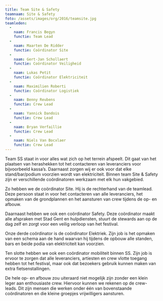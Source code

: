 ```yaml
---
title: Team Site & Safety
teamnaam: Site & Safety
foto: /assets/images/org/2016/teamsite.jpg
teamleden:
  -
    naam: Francis Begyn
    functie: Team Lead
  -
    naam: Maarten De Ridder
    functie: Coördinator Site
  -
    naam: Gert-Jan Schollaert
    functie: Coördinator Veiligheid
  -
    naam: Lukas Petit
    functie: Coördinator Elektriciteit
  -
    naam: Maximilien Roberti
    functie: Coördinator Logistiek
  -
    naam: Benny Reubens
    functie: Crew Lead
  -
    naam: Yannick Dandois
    functie: Crew Lead
  -
    naam: Bryan Verfaillie
    functie: Crew Lead
  -
    naam: Niels Van Bocxlaer
    functie: Crew Lead
---
```


Team SS staat in voor alles wat zich op het terrein afspeelt. Dit gaat van het plaatsen van herashekken tot het contacteren van leveranciers voor bijvoorbeeld kassa’s. Daarnaast zorgen wij er ook voor dat elke stand/bar/podium voorzien wordt van elektriciteit. Binnen team Site & Safety zijn er verschillende coördinatoren werkzaam met elk hun vakgebied.


Zo hebben we de coördinator Site. Hij is de rechterhand van de teamlead. Deze persoon staat in voor het contacteren van alle leveranciers, het opmaken van de grondplannen en het aansturen van crew tijdens de op- en afbouw.


Daarnaast hebben we ook een coördinator Safety. Deze coördinator maakt alle afspraken met Stad Gent en hulpdiensten, stuurt de stewards aan op de dag zelf en zorgt voor een veilig verloop van het festival.


Onze derde coördinator is de coördinator Elektriek. Zijn job is het opmaken van een schema aan de hand waarvan hij tijdens de opbouw alle standen, bars en beide podia van elektriciteit kan voorzien.


Ten slotte hebben we ook een coördinator mobiliteit binnen SS. Zijn job is ervoor te zorgen dat alle leveranciers, artiesten en crew vlotte toegang hebben tot het festival, maar ook dat bezoekers gebruik kunnen maken van extra fietsenstallingen.


De hele op- en afbouw zou uiteraard niet mogelijk zijn zonder een klein leger aan enthousiaste crew. Hiervoor kunnen we rekenen op de crew-leads. Dit zijn mensen die werken onder één van bovenstaande coördinatoren en die kleine groepjes vrijwilligers aansturen.
